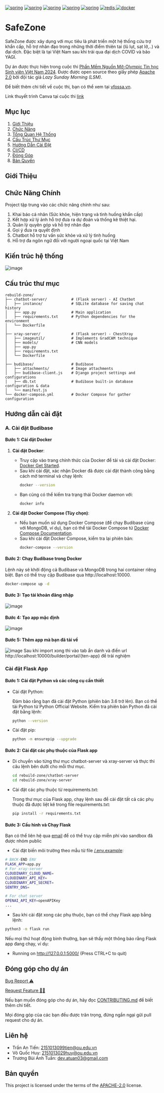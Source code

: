 <a href="https://flask.palletsprojects.com/en/stable/"> <img alt="spring" src="https://img.shields.io/static/v1?style=for-the-badge&message=Budibase&color=000000&logo=Budibase&logoColor=FFFFFF&label="></a>
<a href="https://flask.palletsprojects.com/en/stable/"> <img alt="spring" src="https://img.shields.io/badge/Flask-000000?style=for-the-badge&logo=flask&logoColor=white"></a>
<a href="https://flask.palletsprojects.com/en/stable/"> <img alt="spring" src="https://img.shields.io/badge/postgresql-4169e1?style=for-the-badge&logo=postgresql&logoColor=white"></a>
<a href="https://flask.palletsprojects.com/en/stable/"> <img alt="spring" src="https://img.shields.io/badge/SQLite-003B57?style=for-the-badge&logo=sqlite&logoColor=white"></a>
<a href="https://flask.palletsprojects.com/en/stable/"> <img alt="spring" src="https://img.shields.io/badge/TensorFlow-FF3F06?style=for-the-badge&logo=tensorflow&logoColor=white"></a>
<a href="https://redis.io/"><img src="https://img.shields.io/badge/redis-%23DD0031.svg?style=for-the-badge&logo=redis&logoColor=white" alt="redis" > </a>
<a href="https://www.docker.com/"><img src="https://img.shields.io/badge/docker-%230db7ed.svg?style=for-the-badge&logo=docker&logoColor=white" alt="docker" > </a>

# SafeZone

SafeZone được xây dụng với mục tiêu là phát triển một hệ thống cứu trợ khẩn cấp, hỗ trợ nhân đạo trong những thời điểm thiên tai (lũ lụt, sạt lở,..) và đại dịch. Đặc biệt là tại Việt Nam sau khi trải qua đại dịch COVID và bão YAGI.

Dự án được thực hiện trong cuộc thi [Phần Mềm Nguồn Mở-Olympic Tin học Sinh viên Việt Nam 2024](https://www.olp.vn/procon-pmmn/ph%E1%BA%A7n-m%E1%BB%81m-ngu%E1%BB%93n-m%E1%BB%9F). Được được open source theo giấy phép [Apache 2.0](https://www.apache.org/licenses/LICENSE-2.0) bởi đội tác giả _Lazy Sunday Morning (LSM)_.

Để biết thêm chi tiết về cuộc thi, bạn có thể xem tại [vfossa.vn](https://vfossa.vn/tin-tuc/cong-bo-de-thi-noi-dung-phan-mem-nguon-mo-olympic-tin-hoc-sinh-vien-viet-nam-2024-727.html).

Link thuyết trình Canva tại cuộc thi [link](https://www.canva.com/design/DAGYu2oIjn0/Z9J7rGkzynJUEw5MUv9A7w/edit?utm_content=DAGYu2oIjn0&utm_campaign=designshare&utm_medium=link2&utm_source=sharebutton)

## Mục lục

1. [Giới Thiệu](#Giới-Thiệu)
2. [Chức Năng](#chức-năng-chính)
3. [Tổng Quan Hệ Thống](#kiến-trúc-hệ-thống)
4. [Cấu Trúc Thư Mục](#cấu-trúc-thư-mục)
5. [Hướng Dẫn Cài Đặt](#hướng-dẫn-cài-đặt)
6. [CI/CD](#ci/cd)
7. [Đóng Góp](#đóng-góp-cho-dự-án)
8. [Bản Quyền](#bản-quyền)

## Giới Thiệu

## Chức Năng Chính

Project tập trung vào các chức năng chính như sau:

1. Khai báo cá nhân (Sức khỏe, hiện trạng và tình huống khẩn cấp)
2. Kết hợp xử lý ảnh hỗ trợ đưa ra dự đoán và thống kê thiệt hại.
3. Quản lỷ quyên góp và hỗ trợ nhân đạo
4. Gọi ý đưa ra quyết định
5. Chatbot hỗ trợ tư vấn sức khỏe và xử lý tình huống
6. Hỗ trợ đa ngôn ngữ đối với người ngoại quốc tại Việt Nam

## Kiến trúc hệ thống

![image](docs/images/architech.svg)

## Cấu trúc thư mục

```
rebuild-zone/
├── chatbot-server/           # (Flask server) - AI Chatbot
│   ├── instance/             # SQLite database for saving chat history
│   ├── app.py                # Main application
│   ├── requirements.txt      # Python dependencies for the environment
│   └── Dockerfile
│
├── xray-server/              # (Flask server) - ChestXray
│   ├── imageutil/            # Implements GradCAM technique
│   ├── models/               # CNN models
│   ├── app.py
│   ├── requirements.txt
│   └── Dockerfile
│
├── budibase/                 # Budibase
│   ├── attachments/          # Image attachments
│   ├── budibase-client.js    # Django project settings and configurations
│   ├── db.txt                # Budibase built-in database configuration & data
│   └── manifest.js
└── docker-compose.yml        # Docker Compose for gather configuration
```

## Hướng dẫn cài đặt

### A. Cài đặt Budibase

#### Bước 1: Cài đặt Docker

1. **Cài đặt Docker**:

   - Truy cập vào trang chính thức của Docker để tải và cài đặt Docker: [Docker Get Started](https://docs.docker.com/get-docker/).
   - Sau khi cài đặt, xác nhận Docker đã được cài đặt thành công bằng cách mở terminal và chạy lệnh:
     ```bash
     docker --version
     ```
   - Bạn cũng có thể kiểm tra trạng thái Docker daemon với:
     ```bash
     docker info
     ```

2. **Cài đặt Docker Compose (Tùy chọn)**:
   - Nếu bạn muốn sử dụng Docker Compose (để chạy Budibase cùng với MongoDB, ví dụ), bạn có thể tải Docker Compose từ [Docker Compose Documentation](https://docs.docker.com/compose/install/).
   - Sau khi cài đặt Docker Compose, kiểm tra lại phiên bản:
     ```bash
     docker-compose --version
     ```

#### Bước 2: Chạy Budibase trong Docker

Lệnh này sẽ khởi động cả Budibase và MongoDB trong hai container riêng biệt. Bạn có thể truy cập Budibase qua http://localhost:10000.

```bash
docker-compose up -d
```

#### Bước 3: Tạo tài khoản đăng nhập

![image](docs/images/images1.png)

#### Bước 4: Tạo app mặc định

![image](docs/images/images2.png)

#### Bước 5: Thêm app mà bạn đã tải về

![image](docs/images/images3.png)
Sau khi import xong thì vào tab ẩn danh và điền url http://localhost:10000/builder/portal/{ten-app} để trải nghiệm

### Cài đặt Flask App

#### Bước 1: Cài đặt Python và các công cụ cần thiết

- Cài đặt Python:

  Đảm bảo rằng bạn đã cài đặt Python (phiên bản 3.6 trở lên). Bạn có thể tải Python từ Python Official Website.
  Kiểm tra phiên bản Python đã cài đặt bằng lệnh:

  ```bash
  python --version
  ```

- Cài đặt pip:

  ```bash
  python -m ensurepip --upgrade
  ```

#### Bước 2: Cài đặt các phụ thuộc của Flask app

- Di chuyển vào từng thư mục chatbot-server và xray-server và thực thi câu lệnh bên dưỡi cho mỗi thư mục.

  ```bash
  cd rebuild-zone/chatbot-server
  cd rebuild-zone/xray-server
  ```

- Cài đặt các phụ thuộc từ requirements.txt:

  Trong thư mục của Flask app, chạy lệnh sau để cài đặt tất cả các phụ thuộc đã được liệt kê trong file requirements.txt:

  ```bash
  pip install -r requirements.txt
  ```

#### Bước 3: Cấu hình và Chạy Flask

Bạn có thể liên hệ qua [email](mailto://2151013029huy@ou.edu.vn) để có thể truy cập miễn phí vào sandbox đã được nhóm public

- Cài đặt biến môi trường theo mẫu từ file [/.env.example](https://github.com/anhtuan284/rebuild-zone/blob/developer/.env.example):

```bash
# BACK-END ENV
FLASK_APP=app.py
# For xray-server
CLOUDINARY_CLOUD_NAME=
CLOUDINARY_API_KEY=
CLOUDINARY_API_SECRET=
SENTRY_DNS=

# For chat server
OPENAI_API_KEY=openAPIKey
...
```

- Sau khi cài đặt xong các phụ thuộc, bạn có thể chạy Flask app bằng lệnh:

```bash
python3 -m flask run
```

Nếu mọi thứ hoạt động bình thường, bạn sẽ thấy một thông báo rằng Flask app đang chạy, ví dụ:

- Running on http://127.0.0.1:5000/ (Press CTRL+C to quit)

## Đóng góp cho dự án

<a href="https://github.com/anhtuan284/rebuild-zone/issues/new?assignees=&labels=&projects=&template=bug_report.md&title=Bug+Report%3A+">Bug Report ⚠️
</a>

<a href="https://github.com/anhtuan284/rebuild-zone/issues/new?assignees=&labels=&projects=&template=feature_request.md&title=RequestFeature:">Request Feature 👩‍💻</a>

Nếu bạn muốn đóng góp cho dự án, hãy đọc [CONTRIBUTING.md](.github/CONTRIBUTING.md) để biết thêm chi tiết.

Mọi đóng góp của các bạn đều được trân trọng, đừng ngần ngại gửi pull request cho dự án.

## Liên hệ

- Trần An Tiến: 2151013099tien@ou.edu.vn
- Võ Quốc Huy: 2151013029huy@ou.edu.vn
- Trương Bùi Anh Tuấn: dev.atuan03@gmail.com

## Bản quyền

This project is licensed under the terms of the [APACHE-2.0](LICENSE) license.
